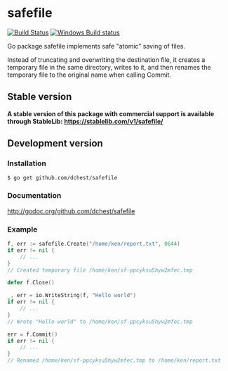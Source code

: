 # safefile

[![Build Status](https://travis-ci.org/dchest/safefile.svg)](https://travis-ci.org/dchest/safefile) [![Windows Build status](https://ci.appveyor.com/api/projects/status/owlifxeekg75t2ho?svg=true)](https://ci.appveyor.com/project/dchest/safefile)

Go package safefile implements safe "atomic" saving of files.

Instead of truncating and overwriting the destination file, it creates a
temporary file in the same directory, writes to it, and then renames the
temporary file to the original name when calling Commit.


Stable version
--------------

**A stable version of this package with commercial support is available
through StableLib: <https://stablelib.com/v1/safefile/>**


Development version
-------------------

### Installation

```
$ go get github.com/dchest/safefile
```

### Documentation

 <http://godoc.org/github.com/dchest/safefile>

### Example

```go
f, err := safefile.Create("/home/ken/report.txt", 0644)
if err != nil {
	// ...
}
// Created temporary file /home/ken/sf-ppcyksu5hyw2mfec.tmp

defer f.Close()

_, err = io.WriteString(f, "Hello world")
if err != nil {
	// ...
}
// Wrote "Hello world" to /home/ken/sf-ppcyksu5hyw2mfec.tmp

err = f.Commit()
if err != nil {
    // ...
}
// Renamed /home/ken/sf-ppcyksu5hyw2mfec.tmp to /home/ken/report.txt
```
